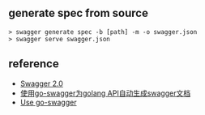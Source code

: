## generate spec from source

```
> swagger generate spec -b [path] -m -o swagger.json
> swagger serve swagger.json
```

## reference

- [Swagger 2.0](https://goswagger.io/)
- [使用go-swagger为golang API自动生成swagger文档](https://juejin.im/post/5b05138cf265da0ba7701a37)
- [Use go-swagger](http://tdoc.info/en/blog/2016/12/07/go_swagger.html)